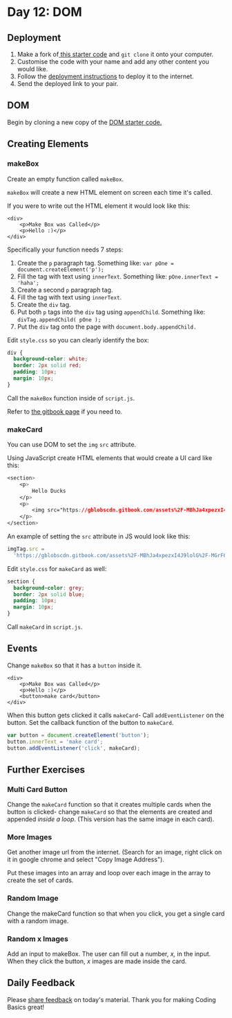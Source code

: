 # Day 12: DOM

## Deployment

1. Make a fork of[ this starter code](https://github.com/rocketacademy/basics-deployment) and `git clone` it onto your computer.
2. Customise the code with your name and add any other content you would like.
3. Follow the [deployment instructions](../12-next-steps/12.3-deployment.md) to deploy it to the internet.
4. Send the deployed link to your pair.

## DOM

Begin by cloning a new copy of the [DOM starter code.](https://github.com/rocketacademy/basics-next-steps-dom)‌

## Creating Elements

### makeBox

Create an empty function called `makeBox`.

`makeBox` will create a new HTML element on screen each time it's called.

If you were to write out the HTML element it would look like this:

```markup
<div>
    <p>Make Box was Called</p>
    <p>Hello :)</p>
</div>
```

Specifically your function needs 7 steps:

1. Create the `p` paragraph tag. Something like: `var pOne = document.createElement('p');`
2. Fill the tag with text using `innerText`. Something like: `pOne.innerText = 'haha';`
3. Create a second `p` paragraph tag.
4. Fill the tag with text using `innerText`.
5. Create the `div` tag.
6. Put both `p` tags into the `div` tag using `appendChild`. Something like: `divTag.appendChild( pOne );`
7. Put the `div` tag onto the page with `document.body.appendChild.`

Edit `style.css` so you can clearly identify the box:

```css
div {
  background-color: white;
  border: 2px solid red;
  padding: 10px;
  margin: 10px;
}
```

Call the `makeBox` function inside of `script.js`.

Refer to [the gitbook page](../12-next-steps/12.1-browser-applications-with-dom.md) if you need to.

### makeCard

You can use DOM to set the `img` `src` attribute.

Using JavaScript create HTML elements that would create a UI card like this:

```css
<section>
    <p>
        Hello Ducks
    </p>
    <p>
        <img src="https://gblobscdn.gitbook.com/assets%2F-MBhJa4xpezxI4J9lolG%2F-MGrF6rE0CBWVzznQayq%2F-MGrGfwNRi1D6aKWmg4G%2Fducks2.jpeg?alt=media&token=9dff244b-10e8-4fab-ab68-715e09998ff3"/>
    </p>
</section>
```

An example of setting the `src` attribute in JS would look like this:

```javascript
imgTag.src =
  'https://gblobscdn.gitbook.com/assets%2F-MBhJa4xpezxI4J9lolG%2F-MGrF6rE0CBWVzznQayq%2F-MGrGfwNRi1D6aKWmg4G%2Fducks2.jpeg?alt=media&token=9dff244b-10e8-4fab-ab68-715e09998ff3';
```

Edit `style.css` for `makeCard` as well:

```css
section {
  background-color: grey;
  border: 2px solid blue;
  padding: 10px;
  margin: 10px;
}
```

Call `makeCard` in `script.js`.

## Events

Change `makeBox` so that it has a `button` inside it.

```markup
<div>
    <p>Make Box was Called</p>
    <p>Hello :)</p>
    <button>make card</button>
</div>
```

When this button gets clicked it calls `makeCard`- Call `addEventListener` on the button. Set the callback function of the button to `makeCard`.

```javascript
var button = document.createElement('button');
button.innerText = 'make card';
button.addEventListener('click', makeCard);
```

## Further Exercises

### Multi Card Button

Change the `makeCard` function so that it creates multiple cards when the button is clicked- change `makeCard` so that the elements are created and appended _inside a loop_. \(This version has the same image in each card\).

### More Images

Get another image url from the internet. \(Search for an image, right click on it in google chrome and select "Copy Image Address"\).

Put these images into an array and loop over each image in the array to create the set of cards.

### Random Image

Change the makeCard function so that when you click, you get a single card with a random image.

### Random x Images

Add an input to makeBox. The user can fill out a number, _x,_ in the input. When they click the button, _x_ images are made inside the card.

## Daily Feedback

Please [share feedback](https://forms.gle/gMd9ubfvX1x2GnHCA) on today's material. Thank you for making Coding Basics great!

